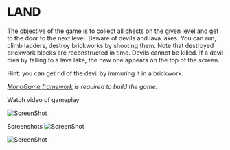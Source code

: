 LAND
====

The objective of the game is to collect all chests on the given level and get to the door to the next level. Beware of devils and lava lakes. You can run, climb ladders, destroy brickworks by shooting them. Note that destroyed brickwork blocks are reconstructed in time. Devils cannot be killed. If a devil dies by falling to a lava lake, the new one appears on the top of the screen.

Hint: you can get rid of the devil by immuring it in a brickwork.

*[MonoGame framework](http://www.monogame.net) is required to build the game.*

Watch video of gameplay

[![ScreenShot](https://github.com/semack/land/blob/master/screen03.png?raw=true)](https://www.youtube.com/watch?v=jY17w-EBIBg)

Screenshots
![ScreenShot](https://github.com/semack/land/blob/master/screen01.png?raw=true) 

![ScreenShot](https://github.com/semack/land/blob/master/screen02.png?raw=true)

